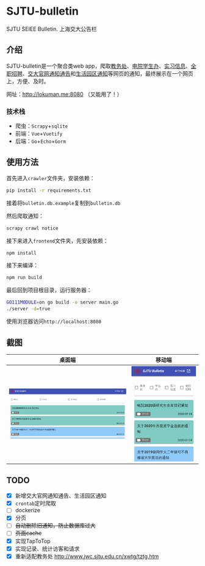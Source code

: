 # SJTU-bulletin
SJTU SEIEE Bulletin. 上海交大公告栏

## 介绍

SJTU-bulletin是一个聚合类web app，爬取[教务处](http://jwc.sjtu.edu.cn/web/sjtu/198076.htm)、[电院学生办](http://xsb.seiee.sjtu.edu.cn/xsb/list/705-1-20.htm)、[实习信息](http://xsb.seiee.sjtu.edu.cn/xsb/list/2496-1-20.htm)、[全职招聘](http://xsb.seiee.sjtu.edu.cn/xsb/list/2495-1-20.htm)、[交大官网通知通告](https://www.sjtu.edu.cn/tg/index.html)和[生活园区通知](http://ourhome.sjtu.edu.cn/news)等网页的通知，最终展示在一个网页上，方便、及时。

网址：http://lokuman.me:8080 （又能用了！）

### 技术栈

+ 爬虫：`Scrapy`+`sqlite`
+ 前端：`Vue`+`Vuetify`
+ 后端：`Go`+`Echo`+`Gorm`

## 使用方法

首先进入`crawler`文件夹，安装依赖：

```bash
pip install -r requirements.txt
```

接着将`bulletin.db.example`复制到`bulletin.db`

然后爬取通知：

```bash
scrapy crawl notice
```

接下来进入`frontend`文件夹，先安装依赖：

```bash
npm install
```

接下来编译：

```bash
npm run build
```

最后回到项目根目录，运行服务器：

```bash
GO111MODULE=on go build -o server main.go
./server -d=true
```

使用浏览器访问`http://localhost:8080`

## 截图

|          桌面端          |        移动端         |
| :----------------------: | :-------------------: |
| ![](images/computer.png) | ![](images/phone.png) |

## TODO

+ [x] 新增交大官网通知通告、生活园区通知
+ [x] `crontab`定时爬取
+ [ ] dockerize
+ [x] 分页
+ [ ] ~~自动删除旧通知，防止数据库过大~~
+ [ ] ~~页面cache~~
+ [x] 实现TapToTop
+ [x] 实现记录、统计访客和请求
+ [x] 重新适配教务处 http://www.jwc.sjtu.edu.cn/xwtg/tztg.htm
